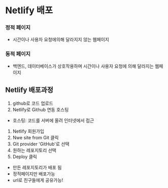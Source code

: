 Netlify 배포
============

### 정적 페이지     
- 시간이나 사용자 요청에의해 달라지지 않는 웹페이지

### 동적 페이지
- 백엔드, 데이터베이스가 상호작용하며 시간이나 사용자 요청에 의해 달라지는 웹페이지

## Netlify 배포과정
1. github로 코드 업로드   
2. Netlify로 Github 연동 호스팅   
* 호스팅: 코드를 서버에 올려 인터넷에서 접근   

1. Netlify 회원가입
2. Nwe site from Git 클릭
3. Git provider 'GitHub'로 선택
4. 원하는 레포지토리 선택
5. Deploy 클릭
* 만든 레포지토리가 배포 됨
* 정적페이지만 배포가능
* url로 친구들에게 공유가능!
